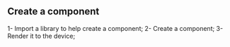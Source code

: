 ## Create a component ##
1- Import a library to help create a  component;
2- Create a component;
3- Render it to the device;

